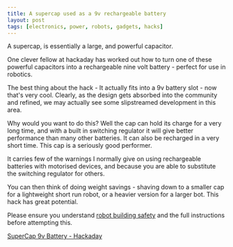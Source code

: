 ```yaml
---
title: A supercap used as a 9v rechargeable battery
layout: post
tags: [electronics, power, robots, gadgets, hacks]
---
```

A supercap, is essentially a large, and powerful capacitor.

One clever fellow at hackaday has worked out how to turn one of these powerful capacitors into a rechargeable nine volt battery - perfect for use in robotics.

The best thing about the hack - It actually fits into a 9v battery slot - now that's very cool. Clearly, as the design gets absorbed into the community and refined, we may actually see some slipstreamed development in this area.

Why would you want to do this? Well the cap can hold its charge for a very long time, and with a built in switching regulator it will give better performance than many other batteries. It can also be recharged in a very short time. This cap is a seriously good performer.

It carries few of the warnings I normally give on using rechargeable batteries with motorised devices, and because you are able to substitute the switching regulator for others.

You can then think of doing weight savings - shaving down to a smaller cap for a lightweight short run robot, or a heavier version for a larger bot. This hack has great potential.

Please ensure you understand <a href="/Robot+Building+Safety">robot building safety</a> and the full instructions before attempting this.

<a href="http://hackaday.com/entry/1234000383070996/">SuperCap 9v Battery - Hackaday</a>